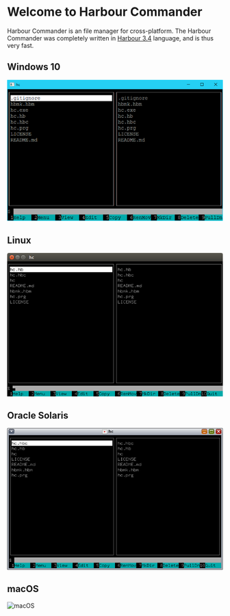 # Welcome to Harbour Commander

Harbour Commander is an file manager for cross-platform. The Harbour Commander was completely written in [Harbour 3.4](https://github.com/vszakats/harbour-core) language, and is thus very fast.


## Windows 10
![Windows](docs/img/hc_windows.png "Windows 10 desktop")

## Linux
![GNU/Linux](docs/img/hc_linux.png "With family Linux Ubuntu desktop, based on GNOME")

## Oracle Solaris
![Solaris](docs/img/hc_solaris.png "Solaris desktop GNOME")

## macOS
![macOS](docs/img/hc_darwin.png "Desktop Aqua in macOS")